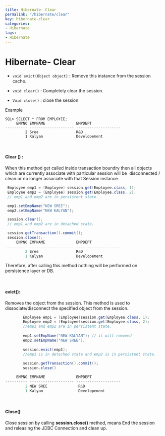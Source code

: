 ```yaml
---
title: Hibernate- Clear
permalink: "/hibernate/clear"
key: hibernate-clear
categories:
- Hibernate
tags:
- Hibernate
---
```


Hibernate- Clear
==========

* `void evict(Object object)` : Remove this instance from the session cache.

* `void clear()` : Completely clear the session.

* `Void close()` : close the session

Example
```dos
SQL> SELECT * FROM EMPLOYEE; 
     EMPNO EMPNAME              EMPDEPT
---------- -------------------- --------------------
         2 Sree                 R&D
         1 Kalyan               Developement
```

<br>

#### Clear () :  
When this method get called inside transaction boundry then all
objects which are currently associate with particular session will be
 disconnected / clean or no longer associate with that Session instance.

```java
 Employee emp1 = (Employee) session.get(Employee.class, 1);
 Employee emp2 = (Employee) session.get(Employee.class, 2);
 // emp1 and emp2 are in persistent state.

 emp1.setEmpName("NEW SREE");
 emp2.setEmpName("NEW KALYAN");

 session.clear();
 // emp1 and emp2 are in detached state.

 session.getTransaction().commit();
 session.close();
     EMPNO EMPNAME              EMPDEPT
---------- -------------------- --------------------
         2 Sree                 R&D
         1 Kalyan               Developement
```


Therefore, after calling this method nothing will be performed on persistence
layer or DB.

<br>


#### evict():  
Removes the object from the session. This method is used to
dissociate/disconnect the specified object from the session.
```java
        Employee emp1 = (Employee)session.get(Employee.class, 1);
        Employee emp2 = (Employee)session.get(Employee.class, 2);
        //emp1 and emp2 are in persistent state.
        
        emp1.setEmpName("NEW KALYAN"); // it will removed
        emp2.setEmpName("NEW SREE");
        
        session.evict(emp1);
        //emp1 is in detached state and emp2 is in persistent state.
        
        session.getTransaction().commit();
        session.close()

     EMPNO EMPNAME              EMPDEPT
---------- -------------------- --------------------
         2 NEW SREE              R&D
         1 Kalyan                Developement
```

<br>


#### Close()
 Close session by calling **session.close()** method, means End the
session and releasing the JDBC Connection and clean up.
